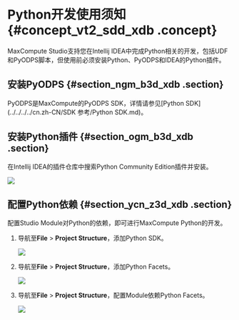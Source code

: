 # Python开发使用须知 {#concept_vt2_sdd_xdb .concept}

MaxCompute Studio支持您在Intellij IDEA中完成Python相关的开发，包括UDF和PyODPS脚本，但使用前必须安装Python、PyODPS和IDEA的Python插件。

## 安装PyODPS {#section_ngm_b3d_xdb .section}

PyODPS是MaxCompute的PyODPS SDK，详情请参见[Python SDK](../../../../cn.zh-CN/SDK 参考/Python SDK.md)。

## 安装Python插件 {#section_ogm_b3d_xdb .section}

在Intellij IDEA的插件仓库中搜索Python Community Edition插件并安装。

![](http://static-aliyun-doc.oss-cn-hangzhou.aliyuncs.com/assets/img/13746/15447827463389_zh-CN.png)

## 配置Python依赖 {#section_ycn_z3d_xdb .section}

配置Studio Module对Python的依赖，即可进行MaxCompute Python的开发。

1.  导航至**File** \> **Project Structure**，添加Python SDK。

    ![](http://static-aliyun-doc.oss-cn-hangzhou.aliyuncs.com/assets/img/13746/15447827463391_zh-CN.png)

2.  导航至**File** \> **Project Structure**，添加Python Facets。

    ![](http://static-aliyun-doc.oss-cn-hangzhou.aliyuncs.com/assets/img/13746/15447827463392_zh-CN.png)

3.  导航至**File** \> **Project Structure**，配置Module依赖Python Facets。

    ![](http://static-aliyun-doc.oss-cn-hangzhou.aliyuncs.com/assets/img/13746/15447827463393_zh-CN.png)


